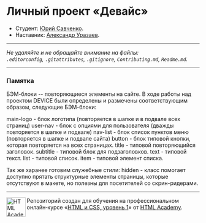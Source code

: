 # Личный проект «Девайс»

* Студент: [Юрий Савченко](https://up.htmlacademy.ru/htmlcss/27/user/357741).
* Наставник: [Александр Уразаев](https://htmlacademy.ru/profile/urazaev).

---

_Не удаляйте и не обращайте внимание на файлы:_<br>
_`.editorconfig`, `.gitattributes`, `.gitignore`, `Contributing.md`, `Readme.md`._

---

### Памятка
БЭМ-блоки -- повторяющиеся элементы на сайте.
В ходе работы над проектом DEVICE были определены и размечены соответствующим образом, следующие БЭМ-блоки:

main-logo - блок логотипа (повторяется в шапке и в подвале всех страниц)
user-nav - блок с опциями для пользователя (дважды повторяется в шапке и подвале)
nav-list - блок список пунктов меню (повторяется в шапке и подвале сайта)
button - блок типовой кнопки, которая повторяется на всех страницах.
title - типовой повторяющийся заголовок.
subtitle - типовой блок для подзаголовков.
text - типовой текст.
list - типовой список.
item - типовой элемент списка.



Так же харанее готовим служебные стили:
hidden - класс помогает доступно прятать структурные элементы страницы, которые отсутствуют в макете, но полезны для посетителей со скрин-ридерами.

---

<a href="https://htmlacademy.ru/intensive/htmlcss"><img align="left" width="50" height="50" alt="HTML Academy" src="https://up.htmlacademy.ru/static/img/intensive/htmlcss/logo-for-github-2.png"></a>

Репозиторий создан для обучения на профессиональном онлайн‑курсе «[HTML и CSS, уровень 1](https://htmlacademy.ru/intensive/htmlcss)» от [HTML Academy](https://htmlacademy.ru).
